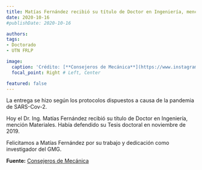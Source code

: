 ```yaml
---
title: Matías Fernández recibió su título de Doctor en Ingeniería, mención Materiales
date: 2020-10-16
#publishDate: 2020-10-16

authors:
tags:
- Doctorado
- UTN FRLP

image:
  caption: 'Crédito: [**Consejeros de Mecánica**](https://www.instagram.com/p/CGarnfJH6Ir/?utm_source=ig_web_copy_link)'
  focal_point: Right # Left, Center

featured: false
---
```


La entrega se hizo según los protocolos dispuestos a causa de la pandemia de SARS-Cov-2.

<!--more-->

Hoy el Dr. Ing. Matías Fernández recibió su título de Doctor en Ingeniería, mención Materiales. Había
defendido su Tesis doctoral en noviembre de 2019.<br>

Felicitamos a Matías Fernández por su trabajo y dedicación como investigador del GMG.

**Fuente:** [Consejeros de Mecánica](https://www.instagram.com/p/CGarnfJH6Ir/?utm_source=ig_web_copy_link)
